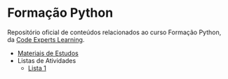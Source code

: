 # Formação Python
Repositório oficial de conteúdos relacionados ao curso Formação Python, da [Code Experts Learning](https://codeexpertslearning.com.br).

* [Materiais de Estudos](/materiais_estudos/materiais.md)
* Listas de Atividades
  - [Lista 1](/atividades/lista1.md)
